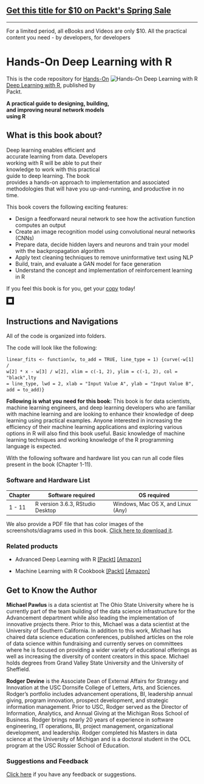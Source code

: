 ## [Get this title for $10 on Packt's Spring Sale](https://www.packt.com/B09948?utm_source=github&utm_medium=packt-github-repo&utm_campaign=spring_10_dollar_2022)
-----
For a limited period, all eBooks and Videos are only $10. All the practical content you need \- by developers, for developers

# Hands-On Deep Learning with R

<a href="https://www.packtpub.com/data/hands-on-deep-learning-with-r?utm_source=github&utm_medium=repository&utm_campaign=9781788996839"><img src="https://www.packtpub.com/media/catalog/product/cache/e4d64343b1bc593f1c5348fe05efa4a6/9/7/9781788996839-original.jpeg" alt="Hands-On Deep Learning with R" height="256px" align="right"></a>

This is the code repository for [Hands-On Deep Learning with R](https://www.packtpub.com/data/hands-on-deep-learning-with-r?utm_source=github&utm_medium=repository&utm_campaign=9781788996839), published by Packt.

**A practical guide to designing, building, and improving neural network models using R**

## What is this book about?
Deep learning enables efficient and accurate learning from data. Developers working with R will be able to put their knowledge to work with this practical guide to deep learning. The book provides a hands-on approach to implementation and associated methodologies that will have you up-and-running, and productive in no time.

This book covers the following exciting features: 
* Design a feedforward neural network to see how the activation function computes an output
* Create an image recognition model using convolutional neural networks (CNNs)
* Prepare data, decide hidden layers and neurons and train your model with the backpropagation algorithm
* Apply text cleaning techniques to remove uninformative text using NLP
* Build, train, and evaluate a GAN model for face generation
* Understand the concept and implementation of reinforcement learning in R

If you feel this book is for you, get your [copy](https://www.amazon.com/dp/1788996836) today!

<a href="https://www.packtpub.com/?utm_source=github&utm_medium=banner&utm_campaign=GitHubBanner"><img src="https://raw.githubusercontent.com/PacktPublishing/GitHub/master/GitHub.png" alt="https://www.packtpub.com/" border="5" /></a>

## Instructions and Navigations
All of the code is organized into folders.

The code will look like the following:
```
linear_fits <- function(w, to_add = TRUE, line_type = 1) {curve(-w[1] /
w[2] * x - w[3] / w[2], xlim = c(-1, 2), ylim = c(-1, 2), col = "black",lty
= line_type, lwd = 2, xlab = "Input Value A", ylab = "Input Value B", add = to_add)}

```

**Following is what you need for this book:**
This book is for data scientists, machine learning engineers, and deep learning developers who are familiar with machine learning and are looking to enhance their knowledge of deep learning using practical examples. Anyone interested in increasing the efficiency of their machine learning applications and exploring various options in R will also find this book useful. Basic knowledge of machine learning techniques and working knowledge of the R programming language is expected.

With the following software and hardware list you can run all code files present in the book (Chapter 1-11).

### Software and Hardware List

| Chapter  | Software required                                                                    | OS required                        |
| -------- | -------------------------------------------------------------------------------------| -----------------------------------|
| 1 - 11   |   R version 3.6.3, RStudio Desktop                       							  | Windows, Mac OS X, and Linux (Any) |

We also provide a PDF file that has color images of the screenshots/diagrams used in this book. [Click here to download it](https://static.packt-cdn.com/downloads/9781788996839_ColorImages.pdf).


### Related products <Other books you may enjoy>
* Advanced Deep Learning with R [[Packt]](https://www.packtpub.com/in/data/advanced-deep-learning-with-r?utm_source=github&utm_medium=repository&utm_campaign=9781789538779) [[Amazon]](https://www.amazon.com/Advanced-Deep-Learning-designing-improving/dp/1789538777)

* Machine Learning with R Cookbook [[Packt]](https://www.packtpub.com/in/data/deep-learning-with-r-cookbook?utm_source=github&utm_medium=repository&utm_campaign=9781789805673) [[Amazon]](https://www.amazon.com/Machine-Learning-Cookbook-Building-Predictive/dp/1783982047)

## Get to Know the Author
**Michael Pawlus** 
is a data scientist at The Ohio State University where he is currently part of the team building of the data science infrastructure for the Advancement department while also leading the implementation of innovative projects there. Prior to this, Michael was a data scientist at the University of Southern California. In addition to this work, Michael has chaired data science education conferences, published articles on the role of data science within fundraising and currently serves on committees where he is focused on providing a wider variety of educational offerings as well as increasing the diversity of content creators in this space. Michael holds degrees from Grand Valley State University and the University of Sheffield.

**Rodger Devine** 
is the Associate Dean of External Affairs for Strategy and Innovation at the USC Dornsife College of Letters, Arts, and Sciences. Rodger’s portfolio includes advancement operations, BI, leadership annual giving, program innovation, prospect development, and strategic information management. Prior to USC, Rodger served as the Director of Information, Analytics, and Annual Giving at the Michigan Ross School of Business. Rodger brings nearly 20 years of experience in software engineering, IT operations, BI, project management, organizational development, and leadership. Rodger completed his Masters in data science at the University of Michigan and is a doctoral student in the OCL program at the USC Rossier School of Education.

### Suggestions and Feedback
[Click here](https://docs.google.com/forms/d/e/1FAIpQLSdy7dATC6QmEL81FIUuymZ0Wy9vH1jHkvpY57OiMeKGqib_Ow/viewform) if you have any feedback or suggestions.
